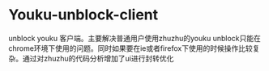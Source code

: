 Youku-unblock-client
====================

unblock youku 客户端。主要解决普通用户使用zhuzhu的youku unblock只能在chrome环境下使用的问题。同时如果要在ie或者firefox下使用的时候操作比较复杂。通过对zhuzhu的代码分析增加了ui进行封转优化